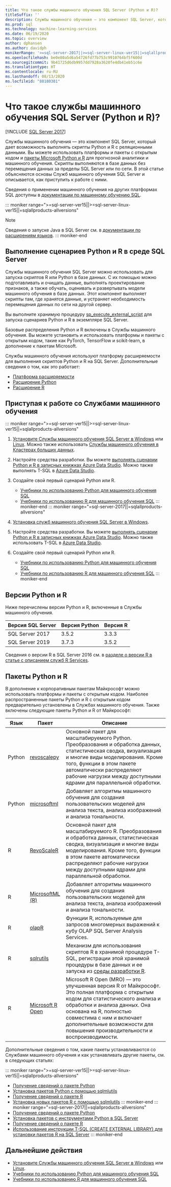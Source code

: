 ```yaml
---
title: Что такое службы машинного обучения SQL Server (Python и R)?
titleSuffix: ''
description: Службы машинного обучения — это компонент SQL Server, который дает возможность выполнять скрипты Python и R с реляционными данными. Вы можете использовать платформы и пакеты с открытым исходным кодом и пакеты Майкрософт Python и R для прогнозной аналитики и машинного обучения. Скрипты выполняются в базе данных без перемещения данных за пределы SQL Server или по сети. В этой статье объясняются основы Служб машинного обучения SQL Server и описывается, как приступить к работе с ними.
ms.prod: sql
ms.technology: machine-learning-services
ms.date: 06/19/2020
ms.topic: overview
author: dphansen
ms.author: davidph
monikerRange: '>=sql-server-2017||>=sql-server-linux-ver15||=sqlallproducts-allversions'
ms.openlocfilehash: be0e80a5d6a54726fd77b753c9910764bf5f600d
ms.sourcegitcommit: 9b41725d6db9957dd7928a3620fe4db41eb51c6e
ms.translationtype: HT
ms.contentlocale: ru-RU
ms.lasthandoff: 08/13/2020
ms.locfileid: "88180381"
---
```

# <a name="what-is-sql-server-machine-learning-services-python-and-r"></a>Что такое службы машинного обучения SQL Server (Python и R)?
[!INCLUDE [SQL Server 2017](../includes/applies-to-version/sqlserver2017.md)]

Службы машинного обучения — это компонент SQL Server, который дает возможность выполнять скрипты Python и R с реляционными данными. Вы можете использовать платформы и пакеты с открытым кодом и [пакеты Microsoft Python и R](#packages) для прогнозной аналитики и машинного обучения. Скрипты выполняются в базе данных без перемещения данных за пределы SQL Server или по сети. В этой статье объясняются основы Служб машинного обучения SQL Server и описывается, как приступить к работе с ними.

Сведения о применении машинного обучения на других платформах SQL доступны в [документации по машинному обучению SQL](index.yml).

::: moniker range=">=sql-server-ver15||>=sql-server-linux-ver15||=sqlallproducts-allversions"
> [!NOTE]
> Сведения о запуске Java в SQL Server см. в [документации по расширениям языков](../language-extensions/language-extensions-overview.md).
::: moniker-end

## <a name="execute-python-and-r-scripts-in-sql-server"></a>Выполнение сценариев Python и R в среде SQL Server

Службы машинного обучения SQL Server можно использовать для запуска скриптов R или Python в базе данных. С их помощью можно подготавливать и очищать данные, выполнять проектирование признаков, а также обучать, оценивать и развертывать модели машинного обучения в базе данных. Этот компонент выполняет скрипты там, где хранятся данные, и устраняет необходимость перемещения данных по сети на другой сервер.

Вы выполните хранимую процедуру [sp_execute_external_script](../relational-databases/system-stored-procedures/sp-execute-external-script-transact-sql.md) для запуска сценариев Python и R в экземпляре SQL Server.

Базовые распределения Python и R включены в Службы машинного обучения. Вы можете установить и использовать платформы и пакеты с открытым кодом, такие как PyTorch, TensorFlow и scikit-learn, в дополнение к пакетам Microsoft.

Службы машинного обучения используют платформу расширяемости для выполнения скриптов Python и R на SQL Server. Дополнительные сведения о том, как это работает:

+ [Платформа расширяемости](concepts/extensibility-framework.md)
+ [Расширение Python](concepts/extension-python.md)
+ [Расширение R](concepts/extension-r.md)

## <a name="get-started-with-machine-learning-services"></a>Приступая к работе со Службами машинного обучения

::: moniker range=">=sql-server-ver15||>=sql-server-linux-ver15||=sqlallproducts-allversions"
1. [Установите Службы машинного обучения SQL Server в Windows](install/sql-machine-learning-services-windows-install.md) или [Linux](../linux/sql-server-linux-setup-machine-learning.md?toc=/sql/machine-learning/toc.json). Можно также использовать [Службы машинного обучения в Кластерах больших данных](../big-data-cluster/machine-learning-services.md).

1. Настройте средства разработки. Вы можете [выполнять сценарии Python и R в записных книжках Azure Data Studio](install/sql-machine-learning-azure-data-studio.md). Можно также выполнять T-SQL в [Azure Data Studio](../azure-data-studio/what-is.md).

1. Создайте свой первый сценарий Python или R.

    + [Учебники по использованию Python для машинного обучения SQL](tutorials/python-tutorials.md)
    + [Учебники по использованию R для машинного обучения SQL](tutorials/r-tutorials.md)
::: moniker-end
::: moniker range="=sql-server-2017||=sqlallproducts-allversions"
1. [Установка служб машинного обучения SQL Server в Windows](install/sql-machine-learning-services-windows-install.md).

1. Настройте средства разработки. Вы можете [выполнять сценарии Python и R в записных книжках Azure Data Studio](install/sql-machine-learning-azure-data-studio.md). Можно также использовать T-SQL в [Azure Data Studio](../azure-data-studio/what-is.md).

1. Создайте свой первый сценарий Python или R.

    + [Учебники по использованию Python для машинного обучения SQL](tutorials/python-tutorials.md)
    + [Учебники по использованию R для машинного обучения SQL](tutorials/r-tutorials.md)
::: moniker-end

<a name="versions"></a>

## <a name="python-and-r-versions"></a>Версии Python и R

Ниже перечислены версии Python и R, включенные в Службы машинного обучения.

| Версия SQL Server | Версия Python | Версия R |
|-|-|-|
| SQL Server 2017 | 3.5.2 | 3.3.3 |
| SQL Server 2019 | 3.7.3 | 3.5.2 |

Сведения о версии R в SQL Server 2016 см. в [разделе о версии R в статье с описанием служб R Services](r/sql-server-r-services.md?view=sql-server-2016#version).

<a name="packages"></a>

## <a name="python-and-r-packages"></a>Пакеты Python и R

В дополнение к корпоративным пакетам Майкрософт можно использовать платформы и пакеты с открытым кодом. Наиболее распространенные пакеты Python и R с открытым кодом предварительно установлены в Службах машинного обучения. Также включены следующие пакеты Python и R от Майкрософт:

| Язык | Пакет | Описание |
|-|-|-|
| Python | [revoscalepy](python/ref-py-revoscalepy.md) | Основной пакет для масштабируемого Python. Преобразования и обработка данных, статистическая сводка, визуализация и многие виды моделирования. Кроме того, функции в этом пакете автоматически распределяют рабочие нагрузки между доступными ядрами для параллельной обработки. |
| Python | [microsoftml](python/ref-py-microsoftml.md) | Добавляет алгоритмы машинного обучения для создания пользовательских моделей для анализа текста, анализа изображений и анализа тональности. | 
| R | [RevoScaleR](r/ref-r-revoscaler.md) | Основной пакет для масштабируемого R. Преобразования и обработка данных, статистическая сводка, визуализация и многие виды моделирования. Кроме того, функции в этом пакете автоматически распределяют рабочие нагрузки между доступными ядрами для параллельной обработки. |
| R | [MicrosoftML (R)](r/ref-r-microsoftml.md) | Добавляет алгоритмы машинного обучения для создания пользовательских моделей для анализа текста, анализа изображений и анализа тональности. |
| R | [olapR](r/ref-r-olapr.md) | Функции R, используемые для запросов многомерных выражений к кубу OLAP SQL Server Analysis Services. |
| R | [sqlrutils](r/ref-r-sqlrutils.md) | Механизм для использования скриптов R в хранимой процедуре T-SQL, регистрации этой хранимой процедуры в базе данных и ее запуска из [среды разработки R](r/set-up-a-data-science-client.md). |
| R | [Microsoft R Open](https://mran.microsoft.com/rro) | Microsoft R Open (MRO) — это улучшенная версия R от Майкрософт. Это полная платформа с открытым кодом для статистического анализа и обработки и анализа данных. Она основана на R, полностью совместима с ним и включает дополнительные возможности для повышения производительности и воспроизводимости. |

Дополнительные сведения о том, какие пакеты устанавливаются со Службами машинного обучения и как устанавливать другие пакеты, см. в следующих статьях:

::: moniker range=">=sql-server-ver15||>=sql-server-linux-ver15||=sqlallproducts-allversions"
+ [Получение сведений о пакете Python](package-management/python-package-information.md)
+ [Установка пакетов Python с помощью sqlmlutils](package-management/install-additional-python-packages-on-sql-server.md)
+ [Получение сведений о пакете R](package-management/r-package-information.md)
+ [Установка новых пакетов R с помощью sqlmlutils](package-management/install-additional-r-packages-on-sql-server.md)
::: moniker-end
::: moniker range="=sql-server-2017||=sqlallproducts-allversions"
+ [Получение сведений о пакете Python](package-management/python-package-information.md)
+ [Установка пакетов с инструментами Python в SQL Server](package-management/install-python-packages-standard-tools.md)
+ [Получение сведений о пакете R](package-management/r-package-information.md)
+ [Использование инструкции T-SQL (CREATE EXTERNAL LIBRARY) для установки пакетов R на SQL Server](package-management/install-r-packages-with-tsql.md)
::: moniker-end

## <a name="next-steps"></a>Дальнейшие действия

+ [Установите Службы машинного обучения SQL Server в Windows](install/sql-machine-learning-services-windows-install.md) или [Linux](../linux/sql-server-linux-setup-machine-learning.md?toc=/sql/machine-learning/toc.json).
+ [Учебники по использованию Python для машинного обучения SQL](tutorials/python-tutorials.md)
+ [Учебники по использованию R для машинного обучения SQL](tutorials/r-tutorials.md)
